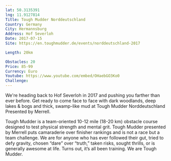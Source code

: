 ```yaml
---
lat: 50.3135391
lng: 11.9127814
Title: Tough Mudder Norddeutschland
Country: Germany
City: Hermannsburg 
Address: Hof Severloh
Date: 2017-07-15
Site: https://en.toughmudder.de/events/norddeutschland-2017

Length: 20km

Obstacles: 20
Price: 85-99
Currency: Euro
Youtube: https://www.youtube.com/embed/OHaebGO3Ko0
Challenge:
---
```


We're heading back to Hof Severloh in 2017 and pushing you farther than ever before. Get ready to come face to face with dark woodlands, deep lakes & bogs and thick, swamp-like mud at Tough Mudder Norddeutschland Presented by Merrell.

Tough Mudder is a team-oriented 10-12 mile (18-20 km) obstacle course designed to test physical strength and mental grit. Tough Mudder presented by Merrell puts camaraderie over finisher rankings and is not a race but a team challenge. We are for anyone who has ever followed their gut, tried to defy gravity, chosen “dare” over “truth,” taken risks, sought thrills, or is generally awesome at life. Turns out, it’s all been training. We are Tough Mudder.